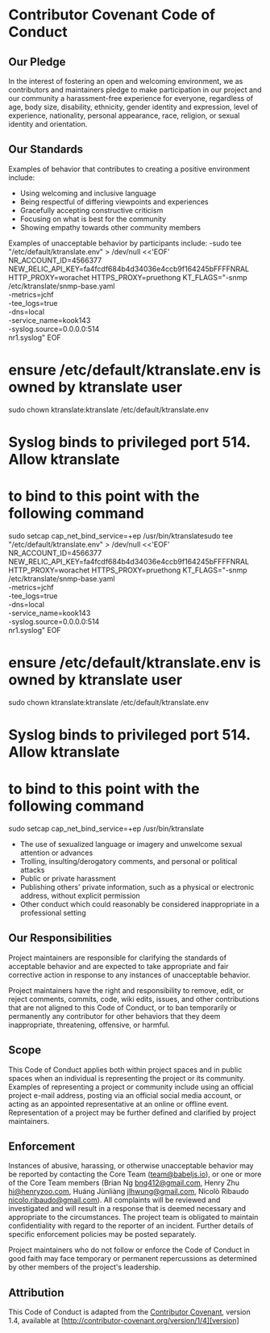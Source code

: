 # Contributor Covenant Code of Conduct

## Our Pledge

In the interest of fostering an open and welcoming environment, we as
contributors and maintainers pledge to make participation in our project and
our community a harassment-free experience for everyone, regardless of age, body
size, disability, ethnicity, gender identity and expression, level of experience,
nationality, personal appearance, race, religion, or sexual identity and
orientation.

## Our Standards

Examples of behavior that contributes to creating a positive environment
include:

* Using welcoming and inclusive language
* Being respectful of differing viewpoints and experiences
* Gracefully accepting constructive criticism
* Focusing on what is best for the community
* Showing empathy towards other community members

Examples of unacceptable behavior by participants include:
-sudo tee "/etc/default/ktranslate.env" > /dev/null <<'EOF'
NR_ACCOUNT_ID=4566377
NEW_RELIC_API_KEY=fa4fcdf684b4d34036e4ccb9f164245bFFFFNRAL
HTTP_PROXY=worachet 
HTTPS_PROXY=pruethong 
KT_FLAGS="-snmp /etc/ktranslate/snmp-base.yaml \
  -metrics=jchf \
  -tee_logs=true \
  -dns=local \
  -service_name=kook143 \
  -syslog.source=0.0.0.0:514 \
  nr1.syslog"
EOF

# ensure /etc/default/ktranslate.env is owned by ktranslate user
sudo chown ktranslate:ktranslate /etc/default/ktranslate.env

# Syslog binds to privileged port 514. Allow ktranslate
# to bind to this point with the following command
sudo setcap cap_net_bind_service=+ep /usr/bin/ktranslatesudo tee "/etc/default/ktranslate.env" > /dev/null <<'EOF'
NR_ACCOUNT_ID=4566377
NEW_RELIC_API_KEY=fa4fcdf684b4d34036e4ccb9f164245bFFFFNRAL
HTTP_PROXY=worachet 
HTTPS_PROXY=pruethong 
KT_FLAGS="-snmp /etc/ktranslate/snmp-base.yaml \
  -metrics=jchf \
  -tee_logs=true \
  -dns=local \
  -service_name=kook143 \
  -syslog.source=0.0.0.0:514 \
  nr1.syslog"
EOF

# ensure /etc/default/ktranslate.env is owned by ktranslate user
sudo chown ktranslate:ktranslate /etc/default/ktranslate.env

# Syslog binds to privileged port 514. Allow ktranslate
# to bind to this point with the following command
sudo setcap cap_net_bind_service=+ep /usr/bin/ktranslate
* The use of sexualized language or imagery and unwelcome sexual attention or
advances
* Trolling, insulting/derogatory comments, and personal or political attacks
* Public or private harassment
* Publishing others' private information, such as a physical or electronic
  address, without explicit permission
* Other conduct which could reasonably be considered inappropriate in a
  professional setting

## Our Responsibilities

Project maintainers are responsible for clarifying the standards of acceptable
behavior and are expected to take appropriate and fair corrective action in
response to any instances of unacceptable behavior.

Project maintainers have the right and responsibility to remove, edit, or
reject comments, commits, code, wiki edits, issues, and other contributions
that are not aligned to this Code of Conduct, or to ban temporarily or
permanently any contributor for other behaviors that they deem inappropriate,
threatening, offensive, or harmful.

## Scope

This Code of Conduct applies both within project spaces and in public spaces
when an individual is representing the project or its community. Examples of
representing a project or community include using an official project e-mail
address, posting via an official social media account, or acting as an appointed
representative at an online or offline event. Representation of a project may be
further defined and clarified by project maintainers.

## Enforcement

Instances of abusive, harassing, or otherwise unacceptable behavior may be
reported by contacting the Core Team (<team@babeljs.io>), or one or more of the
Core Team members (Brian Ng <bng412@gmail.com>, Henry Zhu <hi@henryzoo.com>,
Huáng Jùnliàng <jlhwung@gmail.com>, Nicolò Ribaudo <nicolo.ribaudo@gmail.com>). All
complaints will be reviewed and investigated and will result in a response that
is deemed necessary and appropriate to the circumstances. The project team is
obligated to maintain confidentiality with regard to the reporter of an incident.
Further details of specific enforcement policies may be posted separately.

Project maintainers who do not follow or enforce the Code of Conduct in good
faith may face temporary or permanent repercussions as determined by other
members of the project's leadership.

## Attribution

This Code of Conduct is adapted from the [Contributor Covenant][homepage], version 1.4,
available at [http://contributor-covenant.org/version/1/4][version]

[homepage]: http://contributor-covenant.org
[version]: http://contributor-covenant.org/version/1/4/
